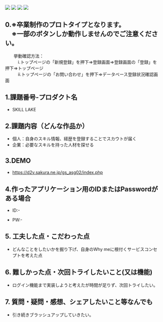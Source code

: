<img src="https://img.shields.io/badge/PHP-ccc.svg?logo=php&style=flat"> <img src="https://img.shields.io/badge/-HTML5-333.svg?logo=html5&style=flat"> <img src="https://img.shields.io/badge/-CSS3-1572B6.svg?logo=css3&style=flat"> <img src="https://img.shields.io/badge/Javascript-276DC3.svg?logo=javascript&style=flat">

## 0.※卒業制作のプロトタイプとなります。<br>　※一部のボタンしか動作しませんのでご注意ください。
　　挙動確認方法：<br>
　　　ⅰ.トップページの「新規登録」を押下⇒登録画面⇒登録画面の「登録」を押下⇒トップページ<br>
　　　ⅱ.トップページの「お問い合わせ」を押下⇒データベース登録状況確認画面

## 1.課題番号-プロダクト名

  - SKILL LAKE


## 2.課題内容（どんな作品か）

  - 個人：自身のスキル情報、経歴を登録することでスカウトが届く
  - 企業：必要なスキルを持った人材を探せる


## 3.DEMO

- https://d2v.sakura.ne.jp/gs_asg02/index.php

## 4.作ったアプリケーション用のIDまたはPasswordがある場合

- ID:-

- PW:-


## 5. 工夫した点・こだわった点

- どんなことをしたいかを掘り下げ、自身のWhy meに根付くサービスコンセプトを考えた点


## 6. 難しかった点・次回トライしたいこと(又は機能)

- ログイン機能まで実装しようと考えたが時間が足りず、次回トライしたい。 


## 7. 質問・疑問・感想、シェアしたいこと等なんでも

- 引き続きブラッシュアップしていきたい。

